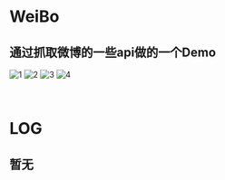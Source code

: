 # WeiBo

## 通过抓取微博的一些api做的一个Demo


![1](https://github.com/A-Blank/WeiBo/tree/master/screenshot/1.gif)
![2](https://github.com/A-Blank/WeiBo/tree/master/screenshot/2.gif)
![3](https://github.com/A-Blank/WeiBo/tree/master/screenshot/3.gif)
![4](https://github.com/A-Blank/WeiBo/tree/master/screenshot/4.gif)

<br />

# LOG

## 暂无
